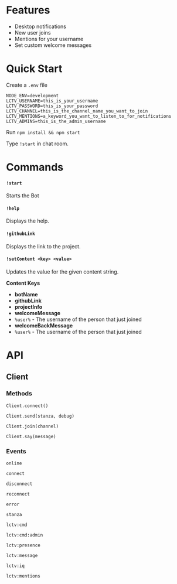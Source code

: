 # Features

- Desktop notifications
 - New user joins
 - Mentions for your username
- Set custom welcome messages

# Quick Start

Create a `.env` file

```
NODE_ENV=development
LCTV_USERNAME=this_is_your_username
LCTV_PASSWORD=this_is_your_password
LCTV_CHANNEL=this_is_the_channel_name_you_want_to_join
LCTV_MENTIONS=a_keyword_you_want_to_listen_to_for_notifications
LCTV_ADMINS=this_is_the_admin_username
```

Run `npm install && npm start`

Type `!start` in chat room.

# Commands

#### `!start`

Starts the Bot

#### `!help`

Displays the help.

#### `!githubLink`

Displays the link to the project.

#### `!setContent <key> <value>`

Updates the value for the given content string.

**Content Keys**

- **botName**
- **githubLink**
- **projectInfo**
- **welcomeMessage**
 - `%user%` - The username of the person that just joined
- **welcomeBackMessage**
 - `%user%` - The username of the person that just joined

# API

## Client

### Methods

`Client.connect()`

`Client.send(stanza, debug)`

`Client.join(channel)`

`Client.say(message)`


### Events

`online`

`connect`

`disconnect`

`reconnect`

`error`

`stanza`

`lctv:cmd`

`lctv:cmd:admin`

`lctv:presence`

`lctv:message`

`lctv:iq`

`lctv:mentions`
